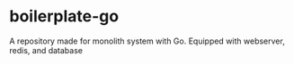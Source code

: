# boilerplate-go
A repository made for monolith system with Go. Equipped with webserver, redis, and database
